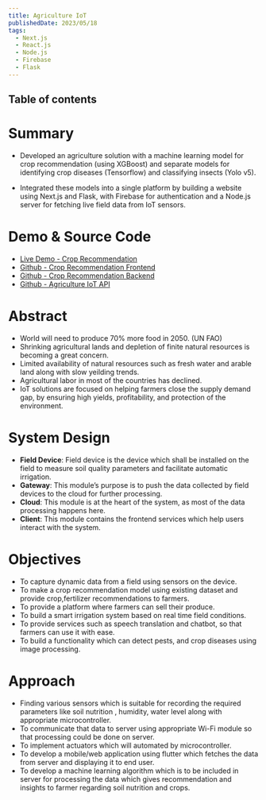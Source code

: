 ```yaml
---
title: Agriculture IoT
publishedDate: 2023/05/18
tags:
  - Next.js
  - React.js
  - Node.js
  - Firebase
  - Flask
---
```


## Table of contents

# Summary

- Developed an agriculture solution with a machine learning model for crop recommendation (using XGBoost) and separate models for identifying crop diseases (Tensorflow) and classifying insects (Yolo v5).

- Integrated these models into a single platform by building a website using Next.js and Flask, with Firebase for authentication and a Node.js server for fetching live field data from IoT sensors.

# Demo & Source Code

- [Live Demo - Crop Recommendation][Crop Recommendation Live]
- [Github - Crop Recommendation Frontend][Crop Recommendation Frontend]
- [Github - Crop Recommendation Backend][Crop Recommendation Backend]
- [Github - Agriculture IoT API][Agriculture IoT API]

# Abstract

- World will need to produce 70% more food in 2050. (UN FAO)
- Shrinking agricultural lands and depletion of finite natural resources is becoming a great concern.
- Limited availability of natural resources such as fresh water and arable land along with slow yeilding trends.
- Agricultural labor in most of the countries has declined.
- IoT solutions are focused on helping farmers close the supply demand gap, by ensuring high yields, profitability, and protection of the environment.

# System Design

- **Field Device**: Field device is the device which shall be installed on the field to measure soil quality parameters and facilitate automatic irrigation.
- **Gateway**: This module’s purpose is to push the data collected by field devices to the cloud for further processing.
- **Cloud**: This module is at the heart of the system, as most of the data processing happens here.
- **Client**: This module contains the frontend services which help users interact with the system.

# Objectives

- To capture dynamic data from a field using sensors on the device.
- To make a crop recommendation model using existing dataset and provide crop,fertilizer recommendations to farmers.
- To provide a platform where farmers can sell their produce.
- To build a smart irrigation system based on real time field conditions.
- To provide services such as speech translation and chatbot, so that farmers can use it with ease.
- To build a functionality which can detect pests, and crop diseases using image processing.

# Approach

- Finding various sensors which is suitable for recording the required parameters like soil nutrition , humidity, water level along with appropriate microcontroller.
- To communicate that data to server using appropriate Wi-Fi module so that processing could be done on server.
- To implement actuators which will automated by microcontroller.
- To develop a mobile/web application using flutter which fetches the data from server and displaying it to end user.
- To develop a machine learning algorithm which is to be included in server for processing the data which gives recommendation and insights to farmer regarding soil nutrition and crops.

[Crop Recommendation Live]: https://crop-recommendation-frontend.vercel.app/
[Crop Recommendation Frontend]: https://github.com/deon-gracias/crop-recommendation-frontend
[Crop Recommendation Backend]: https://github.com/deon-gracias/crop-recommendation-backend
[Agriculture IoT API]: https://github.com/deon-gracias/agri-iot-sensor-api
